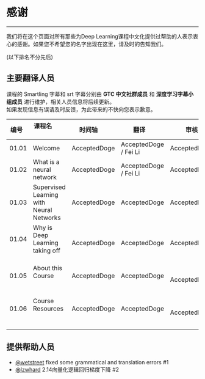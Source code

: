 ﻿# 感谢


---

我们将在这个页面对所有那些为Deep Learning课程中文化提供过帮助的人表示衷心的感谢。如果您不希望您的名字出现在这里，请及时的告知我们。

(以下排名不分先后)

## 主要翻译人员
课程的 Smartling 字幕和 srt 字幕分别由 **GTC 中文社群成员** 和 **深度学习字幕小组成员** 进行维护，相关人员信息将后续更新。  
如果发现信息有误请及时反馈，为此带来的不快向您表示歉意。

| 编号    | 课程名                                         | 时间轴                   | 翻译                 | 审核         |
|---------|-----------------------------------------------|-------------------------|----------------------|--------------|
|01.01    | Welcome                                       | AcceptedDoge            | AcceptedDoge / Fei Li| AcceptedDoge |
|01.02    | What is a neural network                      | AcceptedDoge            | AcceptedDoge / Fei Li| AcceptedDoge |
|01.03    | Supervised Learning with Neural Networks      | AcceptedDoge            | AcceptedDoge         | AcceptedDoge |
|01.04    | Why is Deep Learning taking off               | AcceptedDoge            | AcceptedDoge         | AcceptedDoge |
|01.05    | About this Course                             | AcceptedDoge            | AcceptedDoge         | AcceptedDoge |
|01.06    | Course Resources                              | AcceptedDoge            | AcceptedDoge         | AcceptedDoge |

## 提供帮助人员

- [@wetstreet](https://github.com/wetstreet) fixed some grammatical and translation errors #1
- [@lzwhard](https://github.com/lzwhard) 2.14向量化逻辑回归梯度下降 #2
